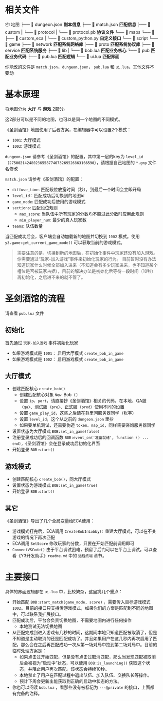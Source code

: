 # 相关文件

📦 地图
    ├── 📜 dungeon.json **副本信息**
    ├── 📜 match.json **匹配信息**
    ├── 📁 custom
    |   └── 📁 protocol
    |       └── 📜 protocol.pb **协议文件**
    └── 📁 maps
        └── 📁 <EntryMap>
            ├── 📁 custom_eca
            |   └── 📜 custom_python.py **自定义接口**
            └── 📁 script
                └── 📁 game
                    ├── 📁 network **匹配系统网络库**
                    ├── 📁 proto **匹配系统协议库**
                    ├── 📁 service **匹配系统服务**
                    ├── 📁 lib
                    |   └── 📜 bob.lua **匹配业务核心**
                    └── 📁 pub **匹配业务代码**
                        ├── 📜 pub.lua **匹配逻辑**
                        └── 📜 ui.lua **匹配界面**

你能改的文件是 `match.json`，`dungeon.json`， `pub.lua` 和 `ui.lua`，其他文件不要动

# 基本原理

将地图分为 **大厅** 与 **游戏** 2部分。

这2部分可以是不同的地图，也可以是同一个地图的不同模式。

《圣剑酒馆》地图使用了后者方案，在编辑器中可以设置2个模式：

* `1001`: 大厅模式
* `1002`: 游戏模式

`dungeon.json` 请参考《圣剑酒馆》的配置，其中第一层的key为 `level_id` （`275002142480236558774673269526863166590`），请根据自己地图的 `*.gmp` 文件名修改

`match.json` 请参考《圣剑酒馆》的配置：

* `diffuse_time`: 匹配段位放宽时间（秒），到最后一个时间会立即开局
* `level_id`：匹配成功后切换到的地图id
* `game_mode`: 匹配成功后使用的游戏模式
* `sections`: 匹配段位规则
    * `max_score`: 当队伍中所有玩家的分数均不超过此分数时应用此规则
    * `min_player_num`: 最少的真人玩家数
* `teams`: 队伍数量

当匹配成功后会，客户端会自动加载新的地图并切换到 `1002` 模式。使用 `y3.game:get_current_game_mode()` 可以获取当前的游戏模式。

> 需要注意的是，切换到新的地图后，在初始化事件中玩家还没有加入游戏。你需要通过“玩家-加入游戏”事件来初始化玩家的行为。
> 目前暂时没有办法知道玩家什么时候全部加入进来（不知道会有多少玩家进来，也不知道某个槽位是否被玩家占据），目前的解决办法是初始化后等待一段时间（10秒）再初始化，之后进不来的就不管了。

# 圣剑酒馆的流程

请查看 `pub.lua` 文件

## 初始化

首先通过 `玩家-加入游戏` 事件初始化玩家

+ 如果游戏模式是 `1001`： 启用大厅模式 `create_bob_in_game`
+ 如果游戏模式是 `1002`： 启用游戏模式 `create_bob_in_game`

## 大厅模式

+ 创建匹配核心 `create_bob()`
    * 创建匹配核心对象 `New `Bob` ()`
    * 设置 `ip`、`port`，请直接抄《圣剑酒馆》相关的代码，在本地、QA服（`qa`）、测试服（`pre`）、正式服（`prod`）使用不同的设置
    * 设置 `game_play_id`，这些之后请在群里问服务器同学（张宇）
    * 设置 `level_id`，这个从之前的 `dungeon.json` 里抄
    * 如果要单机测试，还需要伪造 `token`、`map_id`，同样需要咨询服务器同学
+ 设置状态为大厅模式 `BOB:set_in_game(false)`
+ 注册登录成功后的回调函数 `BOB:event_on('准备就绪', function () ... end)`，《圣剑酒馆》会在登录成功后初始化界面
+ 开始登录 `BOB:start()`

## 游戏模式

+ 创建匹配核心 `create_bob()`，同大厅模式
+ 设置状态为游戏模式 `BOB:set_in_game(true)`
+ 开始登录 `BOB:start()`

## 其它

《圣剑酒馆》导出了几个全局变量给ECA使用：

+ 游戏模式打完后，ECA调用 `CreateBobInLobby()` 重建大厅模式，可以在不关游戏的情况下再次匹配
+ ECA调用 `SetScore` 修改玩家的分数，只要在开始匹配前调用即可
+ `ConnectVSCode()` 由于平台调试困难，预留了后门可以在平台上调试。可以查看《Y3开发助手》`readme.md` 中的 `远程终端` 章节。

# 主要接口

具体的界面逻辑都在 `ui.lua` 中，比较繁杂，这里挑几个重点：

+ 开始匹配 `BOB:start_match(game_mode, score)` ，需要传入目标游戏模式 `1002`。目前的接口只支持传游戏模式，如果你们的方案是匹配到不同的地图中，可以联系我扩展接口。
+ 匹配成功后，平台会负责切换地图，不需要地图内进行任何操作
    * 本地测试无法切换地图
+ 从匹配完成到进入游戏有几秒的时间，这期间本地只知道匹配被取消了，但是不知道是主动取消的还是匹配成功了。并且如果用户在这几秒内再次启用了匹配，那么会在之后再匹配成功一次从第一场对局中拉到第二场对局中。目前的临时处理方案是：
    * 如果点击过开始匹配，但是没有点击过取消匹配，那么当发现匹配被取消后会被视为“启动中”状态，可以使用 `BOB:is_launching()` 获取这个状态，并阻止用户再次匹配。该状态会持续10秒。
    * 本地禁止了用户在匹配过程中退出队伍、加入队伍、交换队长等操作。
    * 预计下周会更新出能获取到正确的启动中状态的方法。
+ 你也可以阅读 `bob.lua` ，看那些没有被标记为 `---@private` 的接口，上面都有完备的注释。
